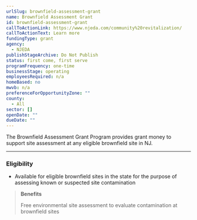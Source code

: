 ```yaml
---
urlSlug: brownfield-assessment-grant
name: Brownfield Assessment Grant
id: brownfield-assessment-grant
callToActionLink: https://www.njeda.com/community%20revitalization/
callToActionText: Learn more
fundingType: grant
agency:
  - NJEDA
publishStageArchive: Do Not Publish
status: first come, first serve
programFrequency: one-time
businessStage: operating
employeesRequired: n/a
homeBased: no
mwvb: n/a
preferenceForOpportunityZone: ""
county:
  - All
sector: []
openDate: ""
dueDate: ""
---
```


The Brownfield Assessment Grant Program provides grant money to support site assessment at any eligible brownfield site in NJ.

---

### Eligibility

- Available for eligible brownfield sites in the state for the purpose of assessing known or suspected site contamination

> **Benefits**
>
> Free environmental site assessment to evaluate contamination at brownfield sites
